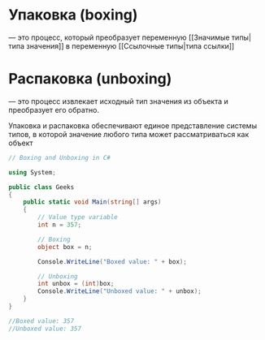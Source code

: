 # **Упаковка (boxing)**
— это процесс, который преобразует переменную [[Значимые типы|типа значения]] в переменную [[Ссылочные типы|типа ссылки]]

# **Распаковка (unboxing)**
— это процесс извлекает исходный тип значения из объекта и преобразует его обратно.

Упаковка и распаковка обеспечивают единое представление системы типов, в которой значение любого типа может рассматриваться как объект

```cs
// Boxing and Unboxing in C#

using System;

public class Geeks 
{
	public static void Main(string[] args)
	{
		// Value type variable
		int n = 357; 

		// Boxing
		object box = n; 

		Console.WriteLine("Boxed value: " + box);

		// Unboxing
		int unbox = (int)box; 
		Console.WriteLine("Unboxed value: " + unbox);
	}
}

//Boxed value: 357 
//Unboxed value: 357
```

